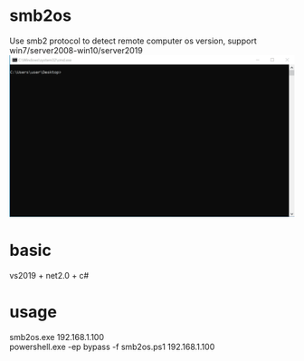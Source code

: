 # smb2os
Use smb2 protocol to detect remote computer os version, support win7/server2008-win10/server2019
![Screenshot](Capture.gif)

# basic
vs2019 + net2.0 + c#

# usage
smb2os.exe 192.168.1.100  
powershell.exe -ep bypass -f smb2os.ps1 192.168.1.100
